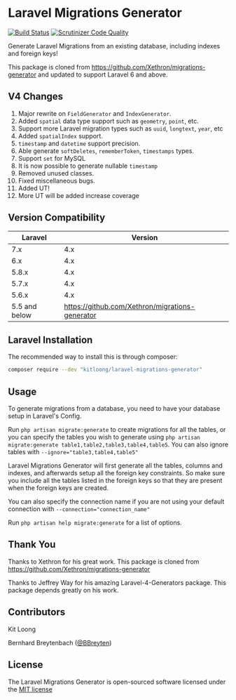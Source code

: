 # Laravel Migrations Generator

[![Build Status](https://travis-ci.org/kitloong/laravel-migrations-generator.svg)](https://travis-ci.org/kitloong/laravel-migrations-generator)
[![Scrutinizer Code Quality](https://scrutinizer-ci.com/g/kitloong/laravel-migrations-generator/badges/quality-score.png)](https://scrutinizer-ci.com/g/kitloong/laravel-migrations-generator/)

Generate Laravel Migrations from an existing database, including indexes and foreign keys!

This package is cloned from https://github.com/Xethron/migrations-generator and updated to support Laravel 6 and above.

## V4 Changes

1. Major rewrite on `FieldGenerator` and `IndexGenerator`.
1. Added `spatial` data type support such as `geometry`, `point`, etc.
1. Support more Laravel migration types such as `uuid`, `longtext`, `year`, etc
1. Added `spatialIndex` support.
1. `timestamp` and `datetime` support precision.
1. Able generate `softDeletes`, `rememberToken`, `timestamps` types.
1. Support `set` for MySQL
1. It is now possible to generate nullable `timestamp`
1. Removed unused classes.
1. Fixed miscellaneous bugs.
1. Added UT!
1. More UT will be added increase coverage

## Version Compatibility

|Laravel|Version|
|---|---|
|7.x|4.x|
|6.x|4.x|
|5.8.x|4.x|
|5.7.x|4.x|
|5.6.x|4.x|
|5.5 and below|https://github.com/Xethron/migrations-generator|

## Laravel Installation

The recommended way to install this is through composer:

```bash
composer require --dev "kitloong/laravel-migrations-generator"
```

## Usage

To generate migrations from a database, you need to have your database setup in Laravel's Config.

Run `php artisan migrate:generate` to create migrations for all the tables, or you can specify the tables you wish to generate using `php artisan migrate:generate table1,table2,table3,table4,table5`. You can also ignore tables with `--ignore="table3,table4,table5"`

Laravel Migrations Generator will first generate all the tables, columns and indexes, and afterwards setup all the foreign key constraints. So make sure you include all the tables listed in the foreign keys so that they are present when the foreign keys are created.

You can also specify the connection name if you are not using your default connection with `--connection="connection_name"`

Run `php artisan help migrate:generate` for a list of options.

## Thank You

Thanks to Xethron for his great work. This package is cloned from https://github.com/Xethron/migrations-generator

Thanks to Jeffrey Way for his amazing Laravel-4-Generators package. This package depends greatly on his work.

## Contributors

Kit Loong

Bernhard Breytenbach ([@BBreyten](https://twitter.com/BBreyten))

## License

The Laravel Migrations Generator is open-sourced software licensed under the [MIT license](http://opensource.org/licenses/MIT)
